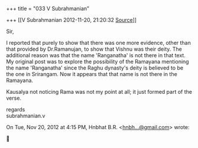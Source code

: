 +++
title = "033 V Subrahmanian"

+++
[[V Subrahmanian	2012-11-20, 21:20:32 [Source](https://groups.google.com/g/bvparishat/c/Mcanh-kMwKo)]]



Sir,  
  
I reported that purely to show that there was one more evidence, other than that provided by Dr.Ramanujan, to show that Vishnu was their deity. The additional reason was that the name 'Ranganatha' is not there in that text. My original post was to explore the possibility of the Ramayana mentioning the name 'Ranganatha' since the Raghu dynasty's deity is believed to be the one in Srirangam. Now it appears that that name is not there in the Ramayana.  
  
Kausalya not noticing Rama was not my point at all; it just formed part of the verse.  
  
regards  
subrahmanian.v  
  

On Tue, Nov 20, 2012 at 4:15 PM, Hnbhat B.R. \<[hnbh...@gmail.com]()\> wrote:  





